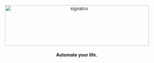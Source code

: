 <p align="center">
  <a href="#">
    <img height="128" width="455" alt="signalco" src="https://raw.githubusercontent.com/signalco-io/signalco/main/public/images/logo-ghtheme-128x455.png">
  </a>
</p>
<h4 align="center">Automate your life.</h4>
